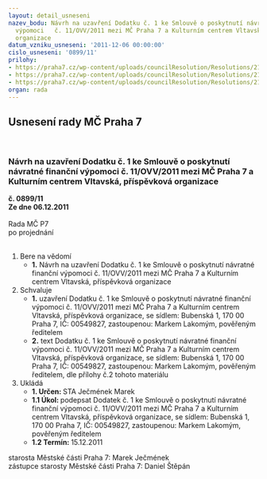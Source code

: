 ```yaml
---
layout: detail_usneseni
nazev_bodu: Návrh na uzavření Dodatku č. 1 ke Smlouvě o poskytnutí návratné finanční
  výpomoci   č. 11/OVV/2011 mezi MČ Praha 7 a Kulturním centrem Vltavská, příspěvková
  organizace
datum_vzniku_usneseni: '2011-12-06 00:00:00'
cislo_usneseni: '0899/11'
prilohy:
- https://praha7.cz/wp-content/uploads/councilResolution/Resolutions/21126/58-11-usnesen%c3%ad_zm%c4%8d_%c4%8d._0165_z_5.12.2011.doc
- https://praha7.cz/wp-content/uploads/councilResolution/Resolutions/21126/58-11-smlouva_o_p%c5%afj%c4%8dce_s_kc_vltavsk%c3%a1_dodatek-n%c3%a1vrh.doc
- https://praha7.cz/wp-content/uploads/councilResolution/Resolutions/21126/58-11-smlouva_%c4%8d._11-ovv-2011.pdf
organ: rada
---
```

<div id="ucUsn_pList" class="usn">
	<span><h2>Usnesení rady MČ Praha 7 </h2>
<br></span><div class="standBody">
<span><h3>Návrh na uzavření Dodatku č. 1 ke Smlouvě o poskytnutí návratné finanční výpomoci   č. 11/OVV/2011 mezi MČ Praha 7 a Kulturním centrem Vltavská, příspěvková organizace</h3></span><div class="center">
		<strong>č. 0899/11</strong><br>
	</div>
<div class="center">
		<strong>Ze dne 06.12.2011</strong><br><br>
	</div>Rada MČ P7<br> po projednání<br><br><ol>
<li>Bere na vědomí<ul><li>
<strong>1.</strong> Návrh na uzavření Dodatku č. 1 ke Smlouvě o poskytnutí návratné finanční výpomoci   č. 11/OVV/2011 mezi MČ Praha 7 a Kulturním centrem Vltavská, příspěvková organizace    </li></ul>
</li>
<li>Schvaluje<ul>
<li>
<strong>1.</strong> uzavření Dodatku č. 1 ke Smlouvě o poskytnutí návratné finanční výpomoci č. 11/OVV/2011 mezi MČ Praha 7 a Kulturním centrem Vltavská, příspěvková organizace, se sídlem: Bubenská 1, 170 00 Praha 7, IČ: 00549827, zastoupenou: Markem Lakomým, pověřeným ředitelem</li>
<li>
<strong>2.</strong> text Dodatku č. 1 ke Smlouvě o poskytnutí návratné finanční výpomoci č. 11/OVV/2011 mezi MČ Praha 7 a Kulturním centrem Vltavská, příspěvková organizace, se sídlem: Bubenská 1, 170 00 Praha 7, IČ: 00549827, zastoupenou: Markem Lakomým, pověřeným ředitelem, dle přílohy č.2 tohoto materiálu       </li>
</ul>
</li>
<li>Ukládá<ul>
<li>
<strong>1. Určen: </strong>STA Ječmének Marek</li>
<li>
<strong>1.1 Úkol: </strong>podepsat Dodatek č. 1 ke Smlouvě o poskytnutí návratné finanční výpomoci   č. 11/OVV/2011 mezi MČ Praha 7 a Kulturním centrem Vltavská, příspěvková organizace, se sídlem: Bubenská 1, 170 00 Praha 7, IČ: 00549827, zastoupenou: Markem Lakomým, pověřeným ředitelem</li>
<li>
<strong>1.2 Termín: </strong>15.12.2011</li>
</ul>
</li>
</ol>starosta Městské části Praha 7: Marek Ječmének<br>zástupce starosty Městské části Praha 7: Daniel Štěpán 
</div>
</div>
